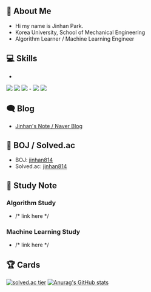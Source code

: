 ## 👋 About Me

- Hi my name is Jinhan Park.
- Korea University, School of Mechanical Engineering
- Algorithm Learner / Machine Learning Engineer

## 💻 Skills

-
<img src="https://img.shields.io/badge/C-172B4D?style=flat&logo=C&logoColor=white"/>
<img src="https://img.shields.io/badge/C++-1E88E5?style=flat&logo=C%2B%2B&logoColor=white"/>
<img src="https://img.shields.io/badge/Python-3766AB?style=flat&logo=Python&logoColor=white"/>
-
<img src="https://img.shields.io/badge/Git-F05032?style=flat&logo=Git&logoColor=white"/>
<img src="https://img.shields.io/badge/Mathematica-DD1100?style=flat&logo=Wolfram&logoColor=white"/>

## 🗨 Blog

- [Jinhan's Note / Naver Blog](https://blog.naver.com/jinhan814)

## 📃 BOJ / Solved.ac

- BOJ: [jinhan814](https://www.acmicpc.net/user/jinhan814)
- Solved.ac: [jinhan814](https://solved.ac/profile/jinhan814)

## 📁 Study Note

### Algorithm Study

- /* link here */

### Machine Learning Study

- /* link here */

## 🏆 Cards

[![solved.ac tier](http://mazassumnida.wtf/api/v2/generate_badge?boj=jinhan814)](https://solved.ac/jinhan814)
[![Anurag's GitHub stats](https://github-readme-stats.vercel.app/api?username=jinhan814)](https://github.com/anuraghazra/github-readme-stats)
